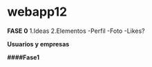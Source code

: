 # webapp12

**FASE 0**
1.Ideas
2.Elementos
 -Perfil
 -Foto
 -Likes?
 
 __Usuarios y empresas__
 
 **####Fase1**
